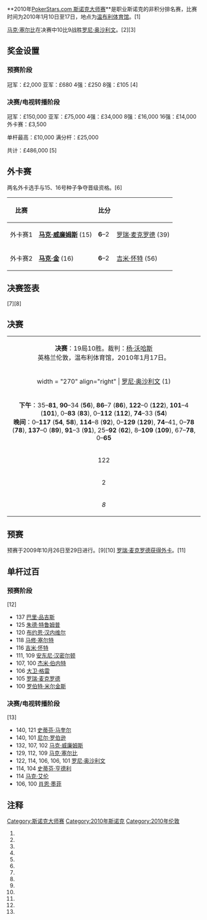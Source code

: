 **2010年[PokerStars.com 斯诺克大师赛](https://zh.wikipedia.org/wiki/斯诺克大师赛 "wikilink")**是职业斯诺克的非积分排名赛，比赛时间为2010年1月10日至17日，地点为[温布利体育馆](https://zh.wikipedia.org/wiki/温布利体育馆 "wikilink")。\[1\]

[马克·塞尔比](../Page/马克·塞尔比.md "wikilink")在决赛中10比9战胜[罗尼·奥沙利文](../Page/罗尼·奥沙利文.md "wikilink")。\[2\]\[3\]

## 奖金设置

### 预赛阶段

冠军：£2,000
亚军：£680
4强：£250
8强：£105 \[4\]

### 决赛/电视转播阶段

冠军：£150,000
亚军：£75,000
4强：£34,000
8强：£16,000
16强：£14,000
外卡赛：£3,500

单杆最高：£10,000
满分杆：£25,000

共计：£486,000 \[5\]

## 外卡赛

两名外卡选手与15、16号种子争夺晋级资格。\[6\]

<table>
<thead>
<tr class="header">
<th><p>比赛</p></th>
<th></th>
<th><p>比分</p></th>
<th></th>
</tr>
</thead>
<tbody>
<tr class="odd">
<td><p>外卡赛1</p></td>
<td><p><strong><a href="../Page/马克·威廉姆斯.md" title="wikilink">马克·威廉姆斯</a></strong> (15)</p></td>
<td><p><strong>6</strong>–2</p></td>
<td><p><a href="https://zh.wikipedia.org/wiki/罗瑞·麦克罗德" title="wikilink">罗瑞·麦克罗德</a> (39)</p></td>
</tr>
<tr class="even">
<td><p>外卡赛2</p></td>
<td><p><strong><a href="https://zh.wikipedia.org/wiki/马克·金" title="wikilink">马克·金</a></strong> (16)</p></td>
<td><p><strong>6</strong>–2</p></td>
<td><p><a href="../Page/吉米·怀特.md" title="wikilink">吉米·怀特</a> (56)</p></td>
</tr>
</tbody>
</table>

## 决赛签表

\[7\]\[8\]

## 决赛

<table>
<tbody>
<tr class="odd">
<td style="text-align: center;"><p><strong>决赛</strong>：19局10胜。裁判：<a href="https://zh.wikipedia.org/wiki/杨·沃哈斯" title="wikilink">杨·沃哈斯</a><br />
英格兰伦敦，温布利体育馆，2010年1月17日。</p></td>
</tr>
<tr class="even">
<td style="text-align: center;"><p>width = "270" align="right" | <a href="../Page/罗尼·奥沙利文.md" title="wikilink">罗尼·奥沙利文</a> (1)<br />
</p></td>
</tr>
<tr class="odd">
<td style="text-align: center;"><p><strong>下午</strong>：35–<strong>81</strong>, <strong>90</strong>–34 (<strong>56</strong>), <strong>86</strong>–7 (<strong>86</strong>), <strong>122</strong>–0 (<strong>122</strong>), <strong>101</strong>–4 (<strong>101</strong>), 0–<strong>83</strong> (<strong>83</strong>), 0–<strong>112</strong> (<strong>112</strong>), <strong>74</strong>–33 (<strong>54</strong>)<br />
<strong>晚间</strong>：0–<strong>117</strong> (<strong>54</strong>, <strong>58</strong>), <strong>114</strong>–8 (<strong>92</strong>), 0–<strong>129</strong> (<strong>129</strong>), <strong>74</strong>–41, 0–<strong>78</strong> (<strong>78</strong>), <strong>137</strong>–0 (<strong>89</strong>), <strong>91</strong>–3 (<strong>91</strong>), 25–<strong>92</strong> (<strong>62</strong>), 8–<strong>109</strong> (<strong>109</strong>), 67–<strong>78</strong>, 0–<strong>65</strong></p></td>
</tr>
<tr class="even">
<td style="text-align: center;"><p>122</p></td>
</tr>
<tr class="odd">
<td style="text-align: center;"><p>2</p></td>
</tr>
<tr class="even">
<td style="text-align: center;"><p><em>8</em></p></td>
</tr>
</tbody>
</table>

## 预赛

预赛于2009年10月26日至29日进行。\[9\]\[10\] [罗瑞·麦克罗德获得外卡](https://zh.wikipedia.org/wiki/罗瑞·麦克罗德 "wikilink")。\[11\]

## 单杆过百

### 预赛阶段

\[12\]

  - 137 [巴里·品吉斯](https://zh.wikipedia.org/wiki/巴里·品吉斯 "wikilink")
  - 125 [朱德·特鲁姆普](https://zh.wikipedia.org/wiki/朱德·特鲁姆普 "wikilink")
  - 120 [布约恩·汉内维尔](https://zh.wikipedia.org/wiki/布约恩·汉内维尔 "wikilink")
  - 118 [马修·塞尔特](https://zh.wikipedia.org/wiki/马修·塞尔特 "wikilink")
  - 116 [吉米·怀特](../Page/吉米·怀特.md "wikilink")
  - 111, 109 [安东尼·汉密尔顿](https://zh.wikipedia.org/wiki/安东尼·汉密尔顿 "wikilink")
  - 107, 100 [杰米·伯内特](https://zh.wikipedia.org/wiki/杰米·伯内特 "wikilink")
  - 106 [大卫·格雷](https://zh.wikipedia.org/wiki/大卫·格雷 "wikilink")
  - 105 [罗瑞·麦克罗德](https://zh.wikipedia.org/wiki/罗瑞·麦克罗德 "wikilink")
  - 100 [罗伯特·米尔金斯](https://zh.wikipedia.org/wiki/罗伯特·米尔金斯 "wikilink")

### 决赛/电视转播阶段

\[13\]

  - 140, 121 [史蒂芬·马奎尔](https://zh.wikipedia.org/wiki/史蒂芬·马奎尔 "wikilink")
  - 140, 101 [尼尔·罗伯逊](https://zh.wikipedia.org/wiki/尼尔·罗伯逊 "wikilink")
  - 132, 107, 102 [马克·威廉姆斯](../Page/马克·威廉姆斯.md "wikilink")
  - 129, 112, 109 [马克·塞尔比](../Page/马克·塞尔比.md "wikilink")
  - 122, 114, 106, 106, 101 [罗尼·奥沙利文](../Page/罗尼·奥沙利文.md "wikilink")
  - 114, 104 [史蒂芬·亨德利](https://zh.wikipedia.org/wiki/史蒂芬·亨德利 "wikilink")
  - 114 [马克·艾伦](https://zh.wikipedia.org/wiki/马克·艾伦 "wikilink")
  - 106, 100 [肖恩·墨菲](../Page/肖恩·墨菲.md "wikilink")

## 注释

[Category:斯诺克大师赛](https://zh.wikipedia.org/wiki/Category:斯诺克大师赛 "wikilink") [Category:2010年斯诺克](https://zh.wikipedia.org/wiki/Category:2010年斯诺克 "wikilink") [Category:2010年伦敦](https://zh.wikipedia.org/wiki/Category:2010年伦敦 "wikilink")

1.

2.

3.

4.

5.

6.

7.

8.

9.

10.

11.

12.

13.